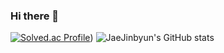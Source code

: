 ### Hi there 👋



[![Solved.ac Profile](http://mazassumnida.wtf/api/v2/generate_badge?boj={handle})](https://solved.ac/byunjin11)) ![JaeJinbyun's GitHub stats](https://github-readme-stats.vercel.app/api?username=JaeJinbyun&show_icons=true&theme=default)  







<!--
**JaeJinByun/JaeJinByun** is a ✨ _special_ ✨ repository because its `README.md` (this file) appears on your GitHub profile.

Here are some ideas to get you started:
- 🔭 I’m currently working on ...
- 🌱 I’m currently learning ...
- 👯 I’m looking to collaborate on ...
- 🤔 I’m looking for help with ...
- 💬 Ask me about ...
- 📫 How to reach me: ...
- 😄 Pronouns: ...
- ⚡ Fun fact: ...
-->
